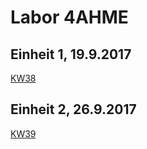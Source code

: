 # Labor 4AHME

## Einheit 1, 19.9.2017
  [KW38](/m14-la1-sx/zitkam13/zitkam13_kw38.md)
## Einheit 2, 26.9.2017
  [KW39](/m14-la1-sx/zitkam13/zitkam13_kw39.md)
